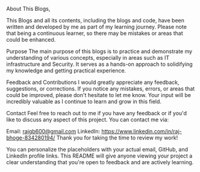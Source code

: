 About This Blogs,

This Blogs and all its contents, including the blogs and code, have been written and developed by me as part of my learning journey. Please note that being a continuous learner, so there may be mistakes or areas that could be enhanced.

Purpose
The main purpose of this blogs is to practice and demonstrate my understanding of various concepts, especially in areas such as IT infrastructure and Security. It serves as a hands-on approach to solidifying my knowledge and getting practical experience.

Feedback and Contributions
I would greatly appreciate any feedback, suggestions, or corrections. If you notice any mistakes, errors, or areas that could be improved, please don't hesitate to let me know. Your input will be incredibly valuable as I continue to learn and grow in this field.

Contact
Feel free to reach out to me if you have any feedback or if you'd like to discuss any aspect of this project. You can contact me via:

Email: rajgb600@gmail.com
LinkedIn: https://www.linkedin.com/in/raj-bhoge-834280194/
Thank you for taking the time to review my work!

You can personalize the placeholders with your actual email, GitHub, and LinkedIn profile links. This README will give anyone viewing your project a clear understanding that you're open to feedback and are actively learning.
